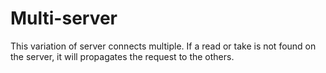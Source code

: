 # Multi-server

This variation of server connects multiple. If a read or take is not found on the server, it will propagates the request to the others.



